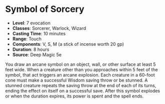 # Symbol of Sorcery

- **Level**: 7 evocation
- **Classes**: Sorcerer, Warlock, Wizard
- **Casting Time**: 10 minutes
- **Range**: Touch
- **Components**: V, S, M (a stick of incense worth 20 gp)
- **Duration**: 8 hours
- **Source**: Deep Magic 5e

You draw an arcane symbol on an object, wall, or other surface at least 5 feet wide. When a creature other than you approaches within 5 feet of the symbol, that act triggers an arcane explosion. Each creature in a 60-foot cone must make a successful Wisdom saving throw or be stunned. A stunned creature repeats the saving throw at the end of each of its turns, ending the effect on itself on a successful save. After this symbol explodes or when the duration expires, its power is spent and the spell ends.

